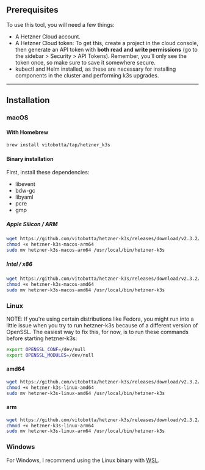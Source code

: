 ## Prerequisites

To use this tool, you will need a few things:

- A Hetzner Cloud account.
- A Hetzner Cloud token: To get this, create a project in the cloud console, then generate an API token with **both read and write permissions** (go to the sidebar > Security > API Tokens). Remember, you’ll only see the token once, so make sure to save it somewhere secure.
- kubectl and Helm installed, as these are necessary for installing components in the cluster and performing k3s upgrades.

---

## Installation

### macOS

#### With Homebrew
```bash
brew install vitobotta/tap/hetzner_k3s
```

#### Binary installation
First, install these dependencies:
- libevent
- bdw-gc
- libyaml
- pcre
- gmp

##### Apple Silicon / ARM
```bash
wget https://github.com/vitobotta/hetzner-k3s/releases/download/v2.3.2/hetzner-k3s-macos-arm64
chmod +x hetzner-k3s-macos-arm64
sudo mv hetzner-k3s-macos-arm64 /usr/local/bin/hetzner-k3s
```

##### Intel / x86
```bash
wget https://github.com/vitobotta/hetzner-k3s/releases/download/v2.3.2/hetzner-k3s-macos-amd64
chmod +x hetzner-k3s-macos-amd64
sudo mv hetzner-k3s-macos-amd64 /usr/local/bin/hetzner-k3s
```

### Linux

NOTE: If you're using certain distributions like Fedora, you might run into a little issue when you try to run hetzner-k3s because of a different version of OpenSSL. The easiest way to fix this, for now, is to run these commands before starting hetzner-k3s:

```bash
export OPENSSL_CONF=/dev/null
export OPENSSL_MODULES=/dev/null
```

#### amd64
```bash
wget https://github.com/vitobotta/hetzner-k3s/releases/download/v2.3.2/hetzner-k3s-linux-amd64
chmod +x hetzner-k3s-linux-amd64
sudo mv hetzner-k3s-linux-amd64 /usr/local/bin/hetzner-k3s
```

#### arm
```bash
wget https://github.com/vitobotta/hetzner-k3s/releases/download/v2.3.2/hetzner-k3s-linux-arm64
chmod +x hetzner-k3s-linux-arm64
sudo mv hetzner-k3s-linux-arm64 /usr/local/bin/hetzner-k3s
```

### Windows

For Windows, I recommend using the Linux binary with [WSL](https://learn.microsoft.com/en-us/windows/wsl/install).

